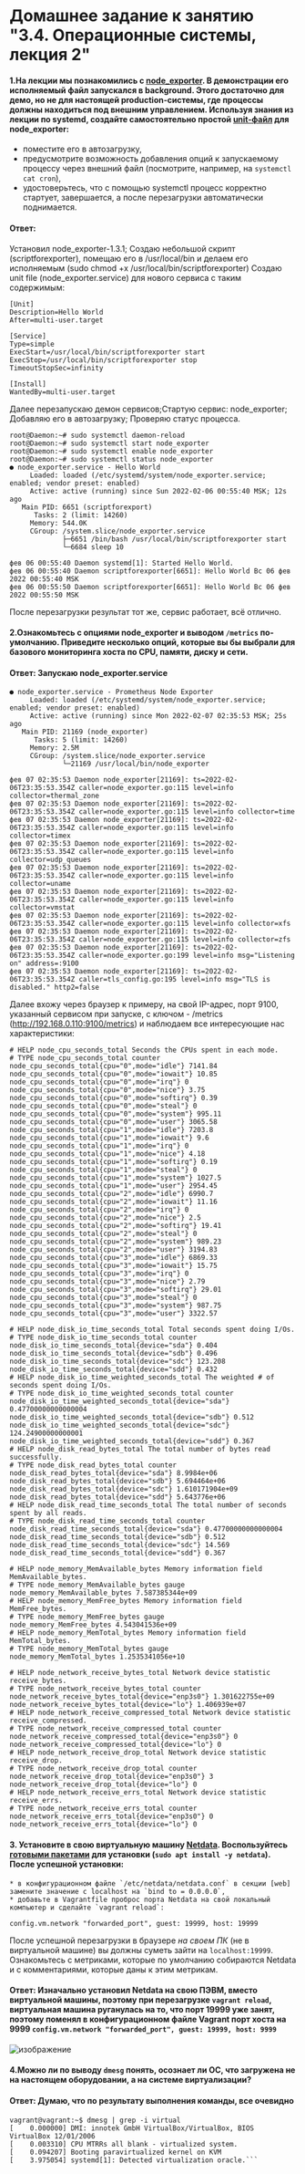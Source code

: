 # Домашнее задание к занятию "3.4. Операционные системы, лекция 2"

#### 1.На лекции мы познакомились с [node_exporter](https://github.com/prometheus/node_exporter/releases). В демонстрации его исполняемый файл запускался в background. Этого достаточно для демо, но не для настоящей production-системы, где процессы должны находиться под внешним управлением. Используя знания из лекции по systemd, создайте самостоятельно простой [unit-файл](https://www.freedesktop.org/software/systemd/man/systemd.service.html) для node_exporter:

  * поместите его в автозагрузку,
  * предусмотрите возможность добавления опций к запускаемому процессу через внешний файл (посмотрите, например, на `systemctl cat cron`),
  * удостоверьтесь, что с помощью systemctl процесс корректно стартует, завершается, а после перезагрузки автоматически поднимается.
#### Ответ:

Установил node_exporter-1.3.1; 
Создаю небольшой скрипт (scriptforexporter), помещаю его в /usr/local/bin и делаем его исполняемым (sudo chmod +x /usr/local/bin/scriptforexporter)
Cоздаю unit file (node_exporter.service) для нового сервиса с таким содержимым:
```
[Unit]
Description=Hello World 
After=multi-user.target

[Service]
Type=simple
ExecStart=/usr/local/bin/scriptforexporter start
ExecStop=/usr/local/bin/scriptforexporter stop 
TimeoutStopSec=infinity

[Install]
WantedBy=multi-user.target
```
Далее перезапускаю демон сервисов;Стартую сервис: node_exporter; Добавляю его в автозагрузку; Проверяю статус процесса.

```
root@Daemon:~# sudo systemctl daemon-reload
root@Daemon:~# sudo systemctl start node_exporter
root@Daemon:~# sudo systemctl enable node_exporter
root@Daemon:~# sudo systemctl status node_exporter
● node_exporter.service - Hello World
     Loaded: loaded (/etc/systemd/system/node_exporter.service; enabled; vendor preset: enabled)
     Active: active (running) since Sun 2022-02-06 00:55:40 MSK; 12s ago
   Main PID: 6651 (scriptforexport)
      Tasks: 2 (limit: 14260)
     Memory: 544.0K
     CGroup: /system.slice/node_exporter.service
             ├─6651 /bin/bash /usr/local/bin/scriptforexporter start
             └─6684 sleep 10

фев 06 00:55:40 Daemon systemd[1]: Started Hello World.
фев 06 00:55:40 Daemon scriptforexporter[6651]: Hello World Вс 06 фев 2022 00:55:40 MSK
фев 06 00:55:50 Daemon scriptforexporter[6651]: Hello World Вс 06 фев 2022 00:55:50 MSK
```
После перезагрузки результат тот же, сервис работает, всё отлично.
#### 2.Ознакомьтесь с опциями node_exporter и выводом `/metrics` по-умолчанию. Приведите несколько опций, которые вы бы выбрали для базового мониторинга хоста по CPU, памяти, диску и сети.
#### Ответ: Запускаю node_exporter.service
```
● node_exporter.service - Prometheus Node Exporter
     Loaded: loaded (/etc/systemd/system/node_exporter.service; enabled; vendor preset: enabled)
     Active: active (running) since Mon 2022-02-07 02:35:53 MSK; 25s ago
   Main PID: 21169 (node_exporter)
      Tasks: 5 (limit: 14260)
     Memory: 2.5M
     CGroup: /system.slice/node_exporter.service
             └─21169 /usr/local/bin/node_exporter

фев 07 02:35:53 Daemon node_exporter[21169]: ts=2022-02-06T23:35:53.354Z caller=node_exporter.go:115 level=info collector=thermal_zone
фев 07 02:35:53 Daemon node_exporter[21169]: ts=2022-02-06T23:35:53.354Z caller=node_exporter.go:115 level=info collector=time
фев 07 02:35:53 Daemon node_exporter[21169]: ts=2022-02-06T23:35:53.354Z caller=node_exporter.go:115 level=info collector=timex
фев 07 02:35:53 Daemon node_exporter[21169]: ts=2022-02-06T23:35:53.354Z caller=node_exporter.go:115 level=info collector=udp_queues
фев 07 02:35:53 Daemon node_exporter[21169]: ts=2022-02-06T23:35:53.354Z caller=node_exporter.go:115 level=info collector=uname
фев 07 02:35:53 Daemon node_exporter[21169]: ts=2022-02-06T23:35:53.354Z caller=node_exporter.go:115 level=info collector=vmstat
фев 07 02:35:53 Daemon node_exporter[21169]: ts=2022-02-06T23:35:53.354Z caller=node_exporter.go:115 level=info collector=xfs
фев 07 02:35:53 Daemon node_exporter[21169]: ts=2022-02-06T23:35:53.354Z caller=node_exporter.go:115 level=info collector=zfs
фев 07 02:35:53 Daemon node_exporter[21169]: ts=2022-02-06T23:35:53.354Z caller=node_exporter.go:199 level=info msg="Listening on" address=:9100
фев 07 02:35:53 Daemon node_exporter[21169]: ts=2022-02-06T23:35:53.354Z caller=tls_config.go:195 level=info msg="TLS is disabled." http2=false
```
Далее вхожу через браузер к примеру, на свой IP-адрес, порт 9100, указанный сервисом при запуске, с ключом - /metrics (http://192.168.0.110:9100/metrics) и наблюдаем все интересующие нас характеристики:

```
# HELP node_cpu_seconds_total Seconds the CPUs spent in each mode.
# TYPE node_cpu_seconds_total counter
node_cpu_seconds_total{cpu="0",mode="idle"} 7141.84
node_cpu_seconds_total{cpu="0",mode="iowait"} 10.85
node_cpu_seconds_total{cpu="0",mode="irq"} 0
node_cpu_seconds_total{cpu="0",mode="nice"} 3.75
node_cpu_seconds_total{cpu="0",mode="softirq"} 0.39
node_cpu_seconds_total{cpu="0",mode="steal"} 0
node_cpu_seconds_total{cpu="0",mode="system"} 995.11
node_cpu_seconds_total{cpu="0",mode="user"} 3065.58
node_cpu_seconds_total{cpu="1",mode="idle"} 7203.8
node_cpu_seconds_total{cpu="1",mode="iowait"} 9.6
node_cpu_seconds_total{cpu="1",mode="irq"} 0
node_cpu_seconds_total{cpu="1",mode="nice"} 4.18
node_cpu_seconds_total{cpu="1",mode="softirq"} 0.19
node_cpu_seconds_total{cpu="1",mode="steal"} 0
node_cpu_seconds_total{cpu="1",mode="system"} 1027.5
node_cpu_seconds_total{cpu="1",mode="user"} 2954.45
node_cpu_seconds_total{cpu="2",mode="idle"} 6990.7
node_cpu_seconds_total{cpu="2",mode="iowait"} 11.16
node_cpu_seconds_total{cpu="2",mode="irq"} 0
node_cpu_seconds_total{cpu="2",mode="nice"} 2.5
node_cpu_seconds_total{cpu="2",mode="softirq"} 19.41
node_cpu_seconds_total{cpu="2",mode="steal"} 0
node_cpu_seconds_total{cpu="2",mode="system"} 989.23
node_cpu_seconds_total{cpu="2",mode="user"} 3194.83
node_cpu_seconds_total{cpu="3",mode="idle"} 6869.33
node_cpu_seconds_total{cpu="3",mode="iowait"} 15.75
node_cpu_seconds_total{cpu="3",mode="irq"} 0
node_cpu_seconds_total{cpu="3",mode="nice"} 2.79
node_cpu_seconds_total{cpu="3",mode="softirq"} 29.01
node_cpu_seconds_total{cpu="3",mode="steal"} 0
node_cpu_seconds_total{cpu="3",mode="system"} 987.75
node_cpu_seconds_total{cpu="3",mode="user"} 3322.57

# HELP node_disk_io_time_seconds_total Total seconds spent doing I/Os.
# TYPE node_disk_io_time_seconds_total counter
node_disk_io_time_seconds_total{device="sda"} 0.404
node_disk_io_time_seconds_total{device="sdb"} 0.496
node_disk_io_time_seconds_total{device="sdc"} 123.208
node_disk_io_time_seconds_total{device="sdd"} 0.432
# HELP node_disk_io_time_weighted_seconds_total The weighted # of seconds spent doing I/Os.
# TYPE node_disk_io_time_weighted_seconds_total counter
node_disk_io_time_weighted_seconds_total{device="sda"} 0.47700000000000004
node_disk_io_time_weighted_seconds_total{device="sdb"} 0.512
node_disk_io_time_weighted_seconds_total{device="sdc"} 124.24900000000001
node_disk_io_time_weighted_seconds_total{device="sdd"} 0.367
# HELP node_disk_read_bytes_total The total number of bytes read successfully.
# TYPE node_disk_read_bytes_total counter
node_disk_read_bytes_total{device="sda"} 8.9984e+06
node_disk_read_bytes_total{device="sdb"} 5.694464e+06
node_disk_read_bytes_total{device="sdc"} 1.610171904e+09
node_disk_read_bytes_total{device="sdd"} 5.643776e+06
# HELP node_disk_read_time_seconds_total The total number of seconds spent by all reads.
# TYPE node_disk_read_time_seconds_total counter
node_disk_read_time_seconds_total{device="sda"} 0.47700000000000004
node_disk_read_time_seconds_total{device="sdb"} 0.512
node_disk_read_time_seconds_total{device="sdc"} 14.569
node_disk_read_time_seconds_total{device="sdd"} 0.367

# HELP node_memory_MemAvailable_bytes Memory information field MemAvailable_bytes.
# TYPE node_memory_MemAvailable_bytes gauge
node_memory_MemAvailable_bytes 7.587385344e+09
# HELP node_memory_MemFree_bytes Memory information field MemFree_bytes.
# TYPE node_memory_MemFree_bytes gauge
node_memory_MemFree_bytes 4.543041536e+09
# HELP node_memory_MemTotal_bytes Memory information field MemTotal_bytes.
# TYPE node_memory_MemTotal_bytes gauge
node_memory_MemTotal_bytes 1.2535341056e+10

# HELP node_network_receive_bytes_total Network device statistic receive_bytes.
# TYPE node_network_receive_bytes_total counter
node_network_receive_bytes_total{device="enp3s0"} 1.301622755e+09
node_network_receive_bytes_total{device="lo"} 1.406939e+07
# HELP node_network_receive_compressed_total Network device statistic receive_compressed.
# TYPE node_network_receive_compressed_total counter
node_network_receive_compressed_total{device="enp3s0"} 0
node_network_receive_compressed_total{device="lo"} 0
# HELP node_network_receive_drop_total Network device statistic receive_drop.
# TYPE node_network_receive_drop_total counter
node_network_receive_drop_total{device="enp3s0"} 3
node_network_receive_drop_total{device="lo"} 0
# HELP node_network_receive_errs_total Network device statistic receive_errs.
# TYPE node_network_receive_errs_total counter
node_network_receive_errs_total{device="enp3s0"} 0
node_network_receive_errs_total{device="lo"} 0
```
#### 3. Установите в свою виртуальную машину [Netdata](https://github.com/netdata/netdata). Воспользуйтесь [готовыми пакетами](https://packagecloud.io/netdata/netdata/install) для установки (`sudo apt install -y netdata`). После успешной установки:
    * в конфигурационном файле `/etc/netdata/netdata.conf` в секции [web] замените значение с localhost на `bind to = 0.0.0.0`,
    * добавьте в Vagrantfile проброс порта Netdata на свой локальный компьютер и сделайте `vagrant reload`:

    config.vm.network "forwarded_port", guest: 19999, host: 19999

После успешной перезагрузки в браузере *на своем ПК* (не в виртуальной машине) вы должны суметь зайти на `localhost:19999`. Ознакомьтесь с метриками, которые по умолчанию собираются Netdata и с комментариями, которые даны к этим метрикам.
#### Ответ: Изначально установил Netdata на свою ПЭВМ, вместо виртуальной машины, поэтому при перезагрузке `vagrant reload`, виртуальная машина руганулась на то, что порт 19999 уже занят, поэтому поменял в конфигурационном файле Vagrant порт хоста на 9999 `config.vm.network "forwarded_port", guest: 19999, host: 9999`
![изображение](https://github.com/Daemon-Angel/devops-netology/blob/main/Home.Work%D0%97.4%20OS%20lecture%202./Vagrant-Netdata.png)
#### 4.Можно ли по выводу `dmesg` понять, осознает ли ОС, что загружена не на настоящем оборудовании, а на системе виртуализации?
#### Ответ: Думаю, что по результату выполнения команды, все очевидно
```
vagrant@vagrant:~$ dmesg | grep -i virtual
[    0.000000] DMI: innotek GmbH VirtualBox/VirtualBox, BIOS VirtualBox 12/01/2006
[    0.003310] CPU MTRRs all blank - virtualized system.
[    0.094207] Booting paravirtualized kernel on KVM
[    3.975054] systemd[1]: Detected virtualization oracle.```






